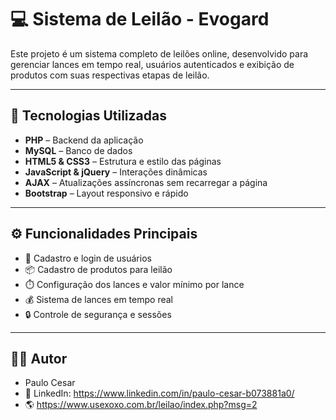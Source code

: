 # 💻 Sistema de Leilão - Evogard

Este projeto é um sistema completo de leilões online, desenvolvido para gerenciar lances em tempo real, usuários autenticados e exibição de produtos com suas respectivas etapas de leilão.

---

## 🚀 Tecnologias Utilizadas

- **PHP** – Backend da aplicação
- **MySQL** – Banco de dados
- **HTML5 & CSS3** – Estrutura e estilo das páginas
- **JavaScript & jQuery** – Interações dinâmicas
- **AJAX** – Atualizações assíncronas sem recarregar a página
- **Bootstrap** – Layout responsivo e rápido

---

## ⚙️ Funcionalidades Principais

- 🧑 Cadastro e login de usuários
- 📦 Cadastro de produtos para leilão
- ⏱️ Configuração dos lances e valor mínimo por lance
- 💰 Sistema de lances em tempo real
- 🔒 Controle de segurança e sessões

---

## 🙋‍♂️ Autor

- Paulo Cesar
- 📧 LinkedIn: https://www.linkedin.com/in/paulo-cesar-b073881a0/
- 🌎 https://www.usexoxo.com.br/leilao/index.php?msg=2
